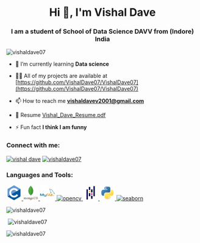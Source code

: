 
<h1 align="center">Hi 👋, I'm Vishal Dave</h1>
<h3 align="center">I am a student of School of Data Science DAVV from (Indore) India</h3>

<p align="left"> <img src="https://komarev.com/ghpvc/?username=vishaldave07&label=Profile%20views&color=0e75b6&style=flat" alt="vishaldave07" /> </p>

- 🌱 I’m currently learning **Data science**

- 👨‍💻 All of my projects are available at [https://github.com/VishalDave07/VishalDave07](https://github.com/VishalDave07/VishalDave07)

- 📫 How to reach me **vishaldavev2001@gmail.com**

- 📄 Resume [Vishal_Dave_Resume.pdf](https://github.com/VishalDave07/VishalDave07/files/10018679/Vishal_Dave_Resume.pdf)

- ⚡ Fun fact **I think I am funny**

<h3 align="left">Connect with me:</h3>
<p align="left">
<a href="https://linkedin.com/in/vishal dave" target="blank"><img align="center" src="https://raw.githubusercontent.com/rahuldkjain/github-profile-readme-generator/master/src/images/icons/Social/linked-in-alt.svg" alt="vishal dave" height="30" width="40" /></a>
<a href="https://instagram.com/vishaldave07" target="blank"><img align="center" src="https://raw.githubusercontent.com/rahuldkjain/github-profile-readme-generator/master/src/images/icons/Social/instagram.svg" alt="vishaldave07" height="30" width="40" /></a>
</p>

<h3 align="left">Languages and Tools:</h3>
<p align="left"> <a href="https://www.cprogramming.com/" target="_blank" rel="noreferrer"> <img src="https://raw.githubusercontent.com/devicons/devicon/master/icons/c/c-original.svg" alt="c" width="40" height="40"/> </a> <a href="https://www.mongodb.com/" target="_blank" rel="noreferrer"> <img src="https://raw.githubusercontent.com/devicons/devicon/master/icons/mongodb/mongodb-original-wordmark.svg" alt="mongodb" width="40" height="40"/> </a> <a href="https://www.mysql.com/" target="_blank" rel="noreferrer"> <img src="https://raw.githubusercontent.com/devicons/devicon/master/icons/mysql/mysql-original-wordmark.svg" alt="mysql" width="40" height="40"/> </a> <a href="https://opencv.org/" target="_blank" rel="noreferrer"> <img src="https://www.vectorlogo.zone/logos/opencv/opencv-icon.svg" alt="opencv" width="40" height="40"/> </a> <a href="https://pandas.pydata.org/" target="_blank" rel="noreferrer"> <img src="https://raw.githubusercontent.com/devicons/devicon/2ae2a900d2f041da66e950e4d48052658d850630/icons/pandas/pandas-original.svg" alt="pandas" width="40" height="40"/> </a> <a href="https://www.python.org" target="_blank" rel="noreferrer"> <img src="https://raw.githubusercontent.com/devicons/devicon/master/icons/python/python-original.svg" alt="python" width="40" height="40"/> </a> <a href="https://seaborn.pydata.org/" target="_blank" rel="noreferrer"> <img src="https://seaborn.pydata.org/_images/logo-mark-lightbg.svg" alt="seaborn" width="40" height="40"/> </a> </p>

<p><img align="Centre" src="https://github-readme-stats.vercel.app/api/top-langs?username=vishaldave07&show_icons=true&locale=en&layout=compact" alt="vishaldave07" /></p>


<p>&nbsp;<img align="Centre" src="https://github-readme-stats.vercel.app/api?username=vishaldave07&show_icons=true&locale=en" alt="vishaldave07" /></p>

<p><img align="Centre" src="https://github-readme-streak-stats.herokuapp.com/?user=vishaldave07&" alt="vishaldave07" /></p>
